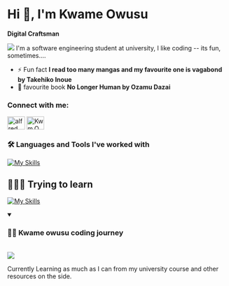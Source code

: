 # Hi 👋, I'm Kwame Owusu

**Digital Craftsman**

 <img  autoplay src="https://i.pinimg.com/originals/70/37/d4/7037d478852af21357f038fac2d2e9f6.gif">
I'm a software engineering student at university, I like coding -- its fun,  sometimes....

- ⚡ Fun fact **I read too many mangas and my favourite one is vagabond by Takehiko Inoue**
- 📖 favourite book **No Longer Human by Ozamu Dazai**

<h3 align="left">Connect with me:</h3>
<p align="left">
<a href="https://www.linkedin.com/in/alfredow23/" target="blank"><img align="center" src="https://raw.githubusercontent.com/rahuldkjain/github-profile-readme-generator/master/src/images/icons/Social/linked-in-alt.svg" alt="alfred owusu boakye" height="30" width="40" /></a>
<a href="https://instagram.com/Kwm.Ows" target="blank"><img align="center" src="https://raw.githubusercontent.com/rahuldkjain/github-profile-readme-generator/master/src/images/icons/Social/instagram.svg" alt="Kwm.Ows" height="30" width="40" /></a>
</p>



### 🛠️ Languages and Tools I've worked with

[![My Skills](https://skillicons.dev/icons?i=python,html,css,git)](https://skillicons.dev)

## 🧑🏿‍💻  Trying to learn
[![My Skills](https://skillicons.dev/icons?i=cpp,js)](https://skillicons.dev)



<details open>
<summary> <h3>👨‍💻 Kwame owusu coding journey</h3> </summary>
 
<br> ![](https://github.com/kwame-Owusu/kwame-Owusu/blob/main/study-anime.gif)
<p align="left">Currently Learning as much as I can from my university course and other resources on the side.</p> 
</details>



